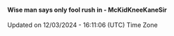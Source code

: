 #### Wise man says only fool rush in - McKidKneeKaneSir
Updated on 12/03/2024 - 16:11:06 (UTC) Time Zone

